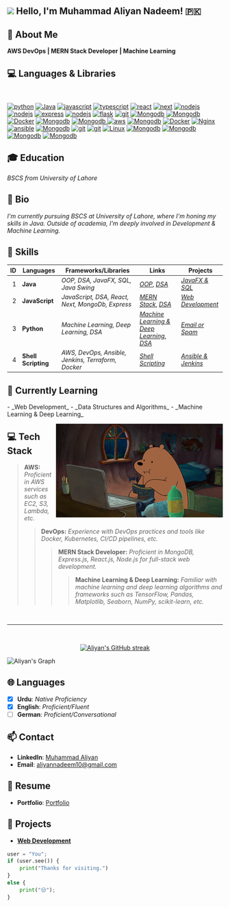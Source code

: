 ## <img src="https://media.giphy.com/media/hvRJCLFzcasrR4ia7z/giphy.gif" width="28"> Hello, I'm Muhammad Aliyan Nadeem! 🇵🇰

## 📝 About Me

**AWS DevOps | MERN Stack Developer | Machine Learning**

## 💻 Languages & Libraries

<br>

<a href="https://git-scm.com/" target="_blank" rel="noreferrer"><img src="https://skillicons.dev/icons?i=python&theme=dark" width="36" height="36" alt="python" /></a>
<a href="https://www.php.net/" target="_blank" rel="noreferrer"><img src="https://skillicons.dev/icons?i=java&theme=dark" width="36" height="36" alt="Java" /></a>
<a href="https://www.php.net/" target="_blank" rel="noreferrer"><img src="https://skillicons.dev/icons?i=javascript&theme=dark" width="36" height="36" alt="javascript" /></a>
<a href="https://www.oracle.com/java/" target="_blank" rel="noreferrer"><img src="https://skillicons.dev/icons?i=typescript&theme=dark" width="36" height="36" alt="typescript" /></a>
<a href="https://www.python.org/" target="_blank" rel="noreferrer"><img src="https://skillicons.dev/icons?i=react" width="36" height="36" alt="react" /></a>
<a href="https://www.djangoproject.com/" target="_blank" rel="noreferrer"><img src="https://skillicons.dev/icons?i=nextjs&theme=dark" width="36" height="36" alt="next" /></a>
<a href="https://expressjs.com/" target="_blank" rel="noreferrer"><img src="https://skillicons.dev/icons?i=redux&theme=dark" width="36" height="36" alt="nodejs" /></a>
<a href="https://expressjs.com/" target="_blank" rel="noreferrer"><img src="https://skillicons.dev/icons?i=tailwind&theme=dark" width="36" height="36" alt="nodejs" /></a>
<a href="https://www.typescriptlang.org/" target="_blank" rel="noreferrer"><img src="https://skillicons.dev/icons?i=express" width="36" height="36" alt="express" /></a>
<a href="https://expressjs.com/" target="_blank" rel="noreferrer"><img src="https://skillicons.dev/icons?i=nodejs&theme=dark" width="36" height="36" alt="nodejs" /></a>
<a href="https://www.postgresql.org/" target="_blank" rel="noreferrer"><img src="https://skillicons.dev/icons?i=flask&theme=dark" width="36" height="36" alt="flask" /></a>
<a href="https://www.linux.org" target="_blank" rel="noreferrer"><img src="https://skillicons.dev/icons?i=firebase&theme=dark" width="36" height="36" alt="git" /></a>
<a href="https://developer.mozilla.org/en-US/docs/Web/JavaScript" target="_blank" rel="noreferrer"><img src="https://skillicons.dev/icons?i=mongodb" width="36" height="36" alt="Mongodb"/></a>
<a href="https://developer.mozilla.org/en-US/docs/Web/JavaScript" target="_blank" rel="noreferrer"><img src="https://skillicons.dev/icons?i=mysql" width="36" height="36" alt="Mongodb"/></a>
<a href="https://www.docker.com/" target="_blank" rel="noreferrer"><img src="https://skillicons.dev/icons?i=linux" width="36" height="36" alt="Docker" /></a>
<a href="https://developer.mozilla.org/en-US/docs/Web/JavaScript" target="_blank" rel="noreferrer"><img src="https://skillicons.dev/icons?i=ubuntu" width="36" height="36" alt="Mongodb"/></a>
<a href="https://developer.mozilla.org/en-US/docs/Web/JavaScript" target="_blank" rel="noreferrer"><img src="https://skillicons.dev/icons?i=bash" width="36" height="36" alt="Mongodb"/>
<a href="https://spring.io/" target="_blank" rel="noreferrer"><img src="https://skillicons.dev/icons?i=aws" width="36" height="36" alt="aws" /></a>
<a href="https://developer.mozilla.org/en-US/docs/Web/JavaScript" target="_blank" rel="noreferrer"><img src="https://skillicons.dev/icons?i=kubernetes" width="36" height="36" alt="Mongodb"/></a>
<a href="https://www.linux.org" target="_blank" rel="noreferrer"><img src="https://skillicons.dev/icons?i=docker&theme=dark" width="36" height="36" alt="Docker" /></a>
<a href="https://www.linux.org" target="_blank" rel="noreferrer"><img src="https://skillicons.dev/icons?i=nginx&theme=dark" width="36" height="36" alt="Nginx" /></a>
<a href="https://www.linux.org" target="_blank" rel="noreferrer"><img src="https://skillicons.dev/icons?i=ansible&theme=dark" width="36" height="36" alt="ansible" /></a>
<a href="https://developer.mozilla.org/en-US/docs/Web/JavaScript" target="_blank" rel="noreferrer"><img src="https://skillicons.dev/icons?i=terraform" width="36" height="36" alt="Mongodb"/></a>
<a href="https://www.linux.org" target="_blank" rel="noreferrer"><img src="https://skillicons.dev/icons?i=git&theme=dark" width="36" height="36" alt="git" /></a>
<a href="https://www.linux.org" target="_blank" rel="noreferrer"><img src="https://skillicons.dev/icons?i=github&theme=dark" width="36" height="36" alt="git" /></a>
<a href="https://www.linux.org" target="_blank" rel="noreferrer"><img src="https://skillicons.dev/icons?i=jenkins&theme=dark" width="36" height="36" alt="Linux" /></a>
<a href="https://developer.mozilla.org/en-US/docs/Web/JavaScript" target="_blank" rel="noreferrer"><img src="https://skillicons.dev/icons?i=ai" width="36" height="36" alt="Mongodb"/></a>
<a href="https://developer.mozilla.org/en-US/docs/Web/JavaScript" target="_blank" rel="noreferrer"><img src="https://skillicons.dev/icons?i=pytorch" width="36" height="36" alt="Mongodb"/></a>
<a href="https://developer.mozilla.org/en-US/docs/Web/JavaScript" target="_blank" rel="noreferrer"><img src="https://skillicons.dev/icons?i=sklearn" width="36" height="36" alt="Mongodb"/></a>
<a href="https://developer.mozilla.org/en-US/docs/Web/JavaScript" target="_blank" rel="noreferrer"><img src="https://skillicons.dev/icons?i=tensorflow" width="36" height="36" alt="Mongodb"/></a>

## 🎓 Education

_BSCS from University of Lahore_

## 🌟 Bio

_I'm currently pursuing BSCS at University of Lahore, where I'm honing my skills in Java. Outside of academia, I'm deeply involved in Development & Machine Learning._

## 💼 Skills

|  ID | Languages           | Frameworks/Libraries                               | Links                                                                                                                                                                   | Projects                                                                         |
| --: | ------------------- | -------------------------------------------------- | ----------------------------------------------------------------------------------------------------------------------------------------------------------------------- | -------------------------------------------------------------------------------- |
|   1 | **Java**            | _OOP, DSA, JavaFX, SQL, Java Swing_                | [_OOP_](https://github.com/MuhammadAliyan10/Java_Assignment), [_DSA_](https://github.com/MuhammadAliyan10/Data_Structures_Algorithms.git)                               | [_JavaFX & SQL_](https://github.com/MuhammadAliyan10/Search_Engine_Java)         |
|   2 | **JavaScript**      | _JavaScript, DSA, React, Next, MongoDb, Express_   | [_MERN Stack_](https://github.com/MuhammadAliyan10/Web_Development), [_DSA_](https://github.com/MuhammadAliyan10/Data_Structures_Algorithms.git)                        | [_Web Development_](https://github.com/MuhammadAliyan10/Web_Development)         |
|   3 | **Python**          | _Machine Learning, Deep Learning, DSA_             | [_Machine Learning & Deep Learning_](https://github.com/MuhammadAliyan10/Machine_Learning), [_DSA_](https://github.com/MuhammadAliyan10/Data_Structures_Algorithms.git) | [_Email or Spam_](https://github.com/MuhammadAliyan10/Email_Spam)                |
|   4 | **Shell Scripting** | _AWS, DevOps, Ansible, Jenkins, Terraform, Docker_ | [_Shell Scripting_](https://github.com/MuhammadAliyan10/Sh_Assignment)                                                                                                  | [_Ansible & Jenkins_](https://github.com/MuhammadAliyan10/ansible_jenkins_nginx) |

## 🌱 Currently Learning
<p align="left">
- _Web Development_
- _Data Structures and Algorithms_
- _Machine Learning & Deep Learning_
</p>
<img src="https://github.com/darsaveli/Mariam/blob/main/1479814528_webarebears.gif" width="390px" align="right">

## 💻 Tech Stack

> **AWS:** _Proficient in AWS services such as EC2, S3, Lambda, etc._
>
> > **DevOps:** _Experience with DevOps practices and tools like Docker, Kubernetes, CI/CD pipelines, etc._
> >
> > > **MERN Stack Developer:** _Proficient in MongoDB, Express.js, React.js, Node.js for full-stack web development._
> > >
> > > > **Machine Learning & Deep Learning:** _Familiar with machine learning and deep learning algorithms and frameworks such as TensorFlow, Pandas, Matplotlib, Seaborn, NumPy, scikit-learn, etc._

<br/>
<hr/>
<br/>

<p align="center">
  <a href="https://github.com/MuhammadAliyan10">
    <img src="https://github-readme-streak-stats.herokuapp.com/?user=MuhammadAliyan10&theme=radical&border=7F3FBF&background=0D1117" alt="Aliyan's GitHub streak"/>
  </a>
</p>

![Aliyan's Graph](https://github-readme-activity-graph.vercel.app/graph?username=MuhammadAliyan10&custom_title=Aliyan's%20GitHub%20Activity%20Graph&bg_color=0D1117&color=7F3FBF&line=7F3FBF&point=7F3FBF&area_color=FFFFFF&title_color=FFFFFF&area=true)

## 🌐 Languages

- [x] **Urdu**: _Native Proficiency_
- [x] **English**: _Proficient/Fluent_
- [ ] **German**: _Proficient/Conversational_

## 📫 Contact

- **LinkedIn**: [Muhammad Aliyan](https://www.linkedin.com/in/muhammad-aliyan-1900a7275/)
- **Email**: aliyannadeem10@gmail.com

## 📑 Resume

- **Portfolio**: [Portfolio](https://aliyan-portfolio-six.vercel.app/)

## 🚀 Projects

- [**Web Development**](https://github.com/users/MuhammadAliyan10/projects/1)

```python
user = "You";
if (user.see()) {
    print("Thanks for visiting.")
}
else {
    print("😒");
}
```
